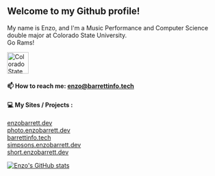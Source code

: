 ## Welcome to my Github profile! 

 My name is Enzo, and I'm a Music Performance and Computer Science double major at Colorado State University. <br>
 Go Rams! 
 
 <img src="https://www.engr.colostate.edu/wp-content/uploads/2017/11/CSU-Ram-357.png" alt="Colorado State University" width="50">
 
#### 📫 How to reach me: enzo@barrettinfo.tech

#### :computer: My Sites / Projects :

[enzobarrett.dev](https://enzobarrett.dev)<br>
[photo.enzobarrett.dev](https://photo.enzobarrett.dev)<br>
[barrettinfo.tech](https://barrettinfo.tech)<br>
[simpsons.enzobarrett.dev](https://simpsons.enzobarrett.dev)<br>
[short.enzobarrett.dev](https://short.enzobarrett.dev)<br>

[![Enzo's GitHub stats](https://github-readme-stats.vercel.app/api?username=enzobarrett)](https://github.com/anuraghazra/github-readme-stats)

